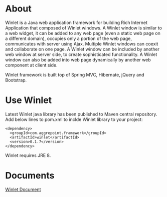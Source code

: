 # About
Winlet is a Java web application framework for building Rich Internet Application that composed of Winlet windows. A Winlet window is similar to a web widget, it can be added to any web page (even a static web page on a different domain), occupies only a portion of the web page, communicates with server using Ajax. Multiple Winlet windows can coexit and collaborate on one page. A Winlet window can be included by another web window at server side, to create sophisticated functionality. A Winlet window can also be added into web page dynamically by another web component at client side.

Winlet framework is built top of Spring MVC, Hibernate, jQuery and Bootstrap.

# Use Winlet

Latest Winlet java library has been published to Maven central repository. Add below lines to pom.xml to inclde Winlet library to your project:

```
<dependency>
  <groupId>com.aggrepoint.framework</groupId>
  <artifactId>winlet</artifactId>
  <version>0.1.7</version>
</dependency>
```
Winlet requires JRE 8.

# Documents
[Winlet Document](http://docs.aggrepoint.com)
